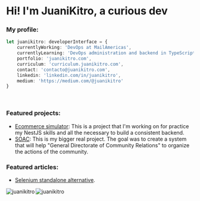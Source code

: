 <h1>Hi! I'm JuaniKitro, a curious dev</h1>

<h3>My profile:</h3>

```typescript
let juanikitro: developerInterface = {
	currentlyWorking: 'DevOps at MailAmericas',
	currentlyLearning: 'DevOps administration and backend in TypeScript ',
	portfolio: 'juanikitro.com',
	curriculum: 'curriculum.juanikitro.com',
	contact: 'contacto@juanikitro.com',
	linkedin: 'linkedin.com/in/juanikitro',
	medium: 'https://medium.com/@juanikitro'
}
```

<br />

<h3>Featured projects:</h3>

- [Ecommerce simulator](https://github.com/juanikitro/ecommerce-simulator): This is a project that I'm working on for practice my NestJS skills and all the necessary to build a consistent backend.
- [SOAC](https://github.com/juanikitro/Sistema-de-Organizaciones-de-Accion-Comunitaria): This is my bigger real project. The goal was to create a system that will help "General Directorate of Community Relations" to organize the actions of the community.

<h3>Featured articles:</h3>

- [Selenium standalone alternative](https://medium.com/@juanikitro/selenium-in-the-same-container-as-my-app-5a0ddb355f6a).

<p><img align="left" src="https://github-readme-stats.vercel.app/api/top-langs?username=juanikitro&show_icons=true&locale=en&layout=compact" alt="juanikitro" /></p>

<p><img align="center" src="https://github-readme-streak-stats.herokuapp.com/?user=juanikitro&" alt="juanikitro" /></p>
